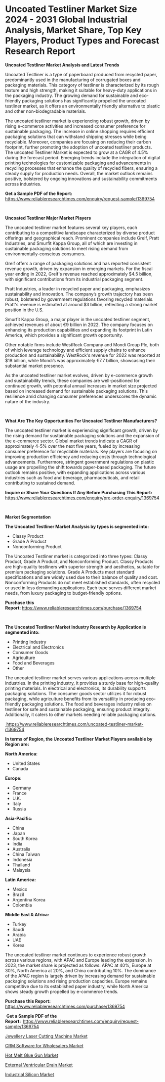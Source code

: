 <p><h1>Uncoated Testliner Market Size 2024 - 2031 Global Industrial Analysis, Market Share, Top Key Players, Product Types and Forecast Research Report</h1></p><p><strong>Uncoated Testliner Market Analysis and Latest Trends</strong></p>
<p><p>Uncoated Testliner is a type of paperboard produced from recycled paper, predominantly used in the manufacturing of corrugated boxes and packaging materials. This category of testliner is characterized by its rough texture and high strength, making it suitable for heavy-duty applications in the packaging industry. The growing demand for sustainable and eco-friendly packaging solutions has significantly propelled the uncoated testliner market, as it offers an environmentally friendly alternative to plastic and other non-biodegradable materials.</p><p>The uncoated testliner market is experiencing robust growth, driven by rising e-commerce activities and increased consumer preference for sustainable packaging. The increase in online shopping requires efficient packaging solutions that can withstand shipping stresses while being recyclable. Moreover, companies are focusing on reducing their carbon footprint, further promoting the adoption of uncoated testliner products. The uncoated Testliner Market is expected to grow at a CAGR of 4.5% during the forecast period. Emerging trends include the integration of digital printing technologies for customizable packaging and advancements in recycling processes that enhance the quality of recycled fibers, ensuring a steady supply for production needs. Overall, the market outlook remains positive, bolstered by ongoing innovations and sustainability commitments across industries.</p></p>
<p><strong>Get a Sample PDF of the Report:&nbsp;</strong> <a href="https://www.reliableresearchtimes.com/enquiry/request-sample/1369754?utm_campaign=1558&utm_medium=2&utm_source=Github&utm_content=ia&utm_term=06122024&utm_id=uncoated-testliner">https://www.reliableresearchtimes.com/enquiry/request-sample/1369754</a></p>
<p>&nbsp;</p>
<p><strong>Uncoated Testliner Major Market Players</strong></p>
<p><p>The uncoated testliner market features several key players, each contributing to a competitive landscape characterized by diverse product offerings and geographical reach. Prominent companies include Greif, Pratt Industries, and Smurfit Kappa Group, all of which are investing in sustainable packaging solutions to meet rising demand from environmentally-conscious consumers.</p><p>Greif offers a range of packaging solutions and has reported consistent revenue growth, driven by expansion in emerging markets. For the fiscal year ending in 2022, Greif's revenue reached approximately $4.5 billion, with significant contributions from its industrial packaging segment.</p><p>Pratt Industries, a leader in recycled paper and packaging, emphasizes sustainability and innovation. The company’s growth trajectory has been robust, bolstered by government regulations favoring recycled materials. Pratt's revenue is estimated at around $3 billion, reflecting a strong market position in the U.S.</p><p>Smurfit Kappa Group, a major player in the uncoated testliner segment, achieved revenues of about €9 billion in 2022. The company focuses on enhancing its production capabilities and expanding its footprint in Latin America, which provides a significant growth opportunity.</p><p>Other notable firms include WestRock Company and Mondi Group Plc, both of which leverage technology and efficient supply chains to enhance production and sustainability. WestRock's revenue for 2022 was reported at $18 billion, while Mondi’s was approximately €7.7 billion, showcasing their substantial market presence.</p><p>As the uncoated testliner market evolves, driven by e-commerce growth and sustainability trends, these companies are well-positioned for continued growth, with potential annual increases in market size projected based on increased demand for sustainable packaging solutions. This resilience amid changing consumer preferences underscores the dynamic nature of the industry.</p></p>
<p>&nbsp;</p>
<p><strong>What Are The Key Opportunities For Uncoated Testliner Manufacturers?</strong></p>
<p><p>The uncoated testliner market is experiencing significant growth, driven by the rising demand for sustainable packaging solutions and the expansion of the e-commerce sector. Global market trends indicate a CAGR of approximately 4-5% over the next five years, fueled by increasing consumer preference for recyclable materials. Key players are focusing on improving production efficiency and reducing costs through technological advancements. Furthermore, stringent government regulations on plastic usage are propelling the shift towards paper-based packaging. The future outlook remains positive, with expanding applications across various industries such as food and beverage, pharmaceuticals, and retail contributing to sustained demand.</p></p>
<p><strong>Inquire or Share Your Questions If Any Before Purchasing This Report:</strong> <a href="https://www.reliableresearchtimes.com/enquiry/pre-order-enquiry/1369754?utm_campaign=1558&utm_medium=2&utm_source=Github&utm_content=ia&utm_term=06122024&utm_id=uncoated-testliner">https://www.reliableresearchtimes.com/enquiry/pre-order-enquiry/1369754</a></p>
<p>&nbsp;</p>
<p><strong>Market Segmentation</strong></p>
<p><strong>The Uncoated Testliner Market Analysis by types is segmented into:</strong></p>
<p><ul><li>Classy Product</li><li>Grade A Product</li><li>Nonconforming Product</li></ul></p>
<p><p>The Uncoated Testliner market is categorized into three types: Classy Product, Grade A Product, and Nonconforming Product. Classy Products are high-quality testliners with superior strength and aesthetics, suitable for premium packaging solutions. Grade A Products meet standard specifications and are widely used due to their balance of quality and cost. Nonconforming Products do not meet established standards, often recycled or used in less demanding applications. Each type serves different market needs, from luxury packaging to budget-friendly options.</p></p>
<p><strong>Purchase this Report:&nbsp;</strong><a href="https://www.reliableresearchtimes.com/purchase/1369754?utm_campaign=1558&utm_medium=2&utm_source=Github&utm_content=ia&utm_term=06122024&utm_id=uncoated-testliner">https://www.reliableresearchtimes.com/purchase/1369754</a></p>
<p>&nbsp;</p>
<p><strong>The Uncoated Testliner Market Industry Research by Application is segmented into:</strong></p>
<p><ul><li>Printing Industry</li><li>Electrical and Electronics</li><li>Consumer Goods</li><li>Agriculture</li><li>Food and Beverages</li><li>Other</li></ul></p>
<p><p>The uncoated testliner market serves various applications across multiple industries. In the printing industry, it provides a sturdy base for high-quality printing materials. In electrical and electronics, its durability supports packaging solutions. The consumer goods sector utilizes it for robust packaging, while agriculture benefits from its versatility in producing eco-friendly packaging solutions. The food and beverages industry relies on testliner for safe and sustainable packaging, ensuring product integrity. Additionally, it caters to other markets needing reliable packaging options.</p></p>
<p><a href="https://www.reliableresearchtimes.com/uncoated-testliner-market-r1369754?utm_campaign=1558&utm_medium=2&utm_source=Github&utm_content=ia&utm_term=06122024&utm_id=uncoated-testliner">&nbsp;https://www.reliableresearchtimes.com/uncoated-testliner-market-r1369754</a></p>
<p><strong>In terms of Region, the Uncoated Testliner Market Players available by Region are:</strong></p>
<p>
    <p> <strong> North America: </strong>
        <ul>
            <li>United States</li>
            <li>Canada</li>
        </ul>
        </p> 
    <p> <strong> Europe: </strong>
        <ul>
            <li>Germany</li>
            <li>France</li>
            <li>U.K.</li>
            <li>Italy</li>
            <li>Russia</li>
        </ul>
        </p> 
    <p> <strong> Asia-Pacific: </strong>
        <ul>
            <li>China</li>
            <li>Japan</li>
            <li>South Korea</li>
            <li>India</li>
            <li>Australia</li>
            <li>China Taiwan</li>
            <li>Indonesia</li>
            <li>Thailand</li>
            <li>Malaysia</li>
        </ul>
        </p> 
    <p> <strong> Latin America: </strong>
        <ul>
            <li>Mexico</li>
            <li>Brazil</li>
            <li>Argentina Korea</li>
            <li>Colombia</li>
        </ul>
        </p> 
    <p> <strong> Middle East & Africa: </strong>
        <ul>
            <li>Turkey</li>
            <li>Saudi</li>
            <li>Arabia</li>
            <li>UAE</li>
            <li>Korea</li>
        </ul>
    </p>
    </p>
<p><p>The uncoated testliner market continues to experience robust growth across various regions, with APAC and Europe leading the expansion. In 2023, the market share is projected as follows: APAC at 40%, Europe at 30%, North America at 20%, and China contributing 10%. The dominance of the APAC region is largely driven by increasing demand for sustainable packaging solutions and rising production capacities. Europe remains competitive due to its established paper industry, while North America shows steady growth propelled by e-commerce trends.</p></p>
<p><strong>Purchase this Report: </strong><a href="https://www.reliableresearchtimes.com/purchase/1369754?utm_campaign=1558&utm_medium=2&utm_source=Github&utm_content=ia&utm_term=06122024&utm_id=uncoated-testliner">https://www.reliableresearchtimes.com/purchase/1369754</a></p>
<p>&nbsp;<strong>Get a Sample PDF of the Report:&nbsp;&nbsp;</strong><a href="https://www.reliableresearchtimes.com/enquiry/request-sample/1369754?utm_campaign=1558&utm_medium=2&utm_source=Github&utm_content=ia&utm_term=06122024&utm_id=uncoated-testliner">https://www.reliableresearchtimes.com/enquiry/request-sample/1369754</a></p>
<p><strong></strong></p>
<p><p><a href="https://issuu.com/reportprime-2/docs/jewellery-laser-cutting-machine-market-size-2030.p?utm_campaign=1558&utm_medium=2&utm_source=Github&utm_content=ia&utm_term=06122024&utm_id=uncoated-testliner">Jewellery Laser Cutting Machine Market</a></p><p><a href="https://issuu.com/reportprime-2/docs/crm-software-for-wholesalers-market-size-2030.pptx?utm_campaign=1558&utm_medium=2&utm_source=Github&utm_content=ia&utm_term=06122024&utm_id=uncoated-testliner">CRM Software for Wholesalers Market</a></p><p><a href="https://www.linkedin.com/pulse/hot-melt-glue-gun-market-report-expected-cagr-109-examines-ropfe?utm_campaign=1558&utm_medium=2&utm_source=Github&utm_content=ia&utm_term=06122024&utm_id=uncoated-testliner">Hot Melt Glue Gun Market</a></p><p><a href="https://www.linkedin.com/pulse/external-ventricular-drain-market-size-share-trends-analysis-etode?utm_campaign=1558&utm_medium=2&utm_source=Github&utm_content=ia&utm_term=06122024&utm_id=uncoated-testliner">External Ventricular Drain Market</a></p><p><a href="https://www.linkedin.com/pulse/evaluating-current-future-growth-potential-industrial-b39ne?utm_campaign=1558&utm_medium=2&utm_source=Github&utm_content=ia&utm_term=06122024&utm_id=uncoated-testliner">Industrial Silicon Market</a></p></p>